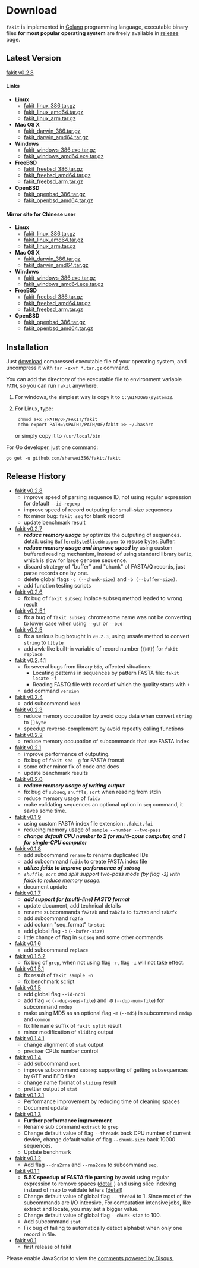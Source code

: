 # Download

`fakit` is implemented in [Golang](https://golang.org/) programming language,
 executable binary files **for most popular operating system** are freely available
  in [release](https://github.com/shenwei356/fakit/releases) page.

## Latest Version

[fakit v0.2.8](https://github.com/shenwei356/fakit/releases/tag/v0.2.8)

#### Links

- **Linux**
    - [fakit_linux_386.tar.gz](https://github.com/shenwei356/fakit/releases/download/v0.2.8/fakit_linux_386.tar.gz)
    - [fakit_linux_amd64.tar.gz](https://github.com/shenwei356/fakit/releases/download/v0.2.8/fakit_linux_amd64.tar.gz)
    - [fakit_linux_arm.tar.gz](https://github.com/shenwei356/fakit/releases/download/v0.2.8/fakit_linux_arm.tar.gz)
- **Mac OS X**
    - [fakit_darwin_386.tar.gz](https://github.com/shenwei356/fakit/releases/download/v0.2.8/fakit_darwin_386.tar.gz)
    - [fakit_darwin_amd64.tar.gz](https://github.com/shenwei356/fakit/releases/download/v0.2.8/fakit_darwin_amd64.tar.gz)
- **Windows**
    - [fakit_windows_386.exe.tar.gz](https://github.com/shenwei356/fakit/releases/download/v0.2.8/fakit_windows_386.exe.tar.gz)
    - [fakit_windows_amd64.exe.tar.gz](https://github.com/shenwei356/fakit/releases/download/v0.2.8/fakit_windows_amd64.exe.tar.gz)
- **FreeBSD**
    - [fakit_freebsd_386.tar.gz](https://github.com/shenwei356/fakit/releases/download/v0.2.8/fakit_freebsd_386.tar.gz)
    - [fakit_freebsd_amd64.tar.gz](https://github.com/shenwei356/fakit/releases/download/v0.2.8/fakit_freebsd_amd64.tar.gz)
    - [fakit_freebsd_arm.tar.gz](https://github.com/shenwei356/fakit/releases/download/v0.2.8/fakit_freebsd_arm.tar.gz)
- **OpenBSD**
    - [fakit_openbsd_386.tar.gz](https://github.com/shenwei356/fakit/releases/download/v0.2.8/fakit_openbsd_386.tar.gz)
    - [fakit_openbsd_amd64.tar.gz](https://github.com/shenwei356/fakit/releases/download/v0.2.8/fakit_openbsd_amd64.tar.gz)

#### Mirror site for Chinese user

- **Linux**
    - [fakit_linux_386.tar.gz](http://bioinf.shenwei.me/data/fakit_linux_386.tar.gz)
    - [fakit_linux_amd64.tar.gz](http://bioinf.shenwei.me/data/fakit_linux_amd64.tar.gz)
    - [fakit_linux_arm.tar.gz](http://bioinf.shenwei.me/data/fakit_linux_arm.tar.gz)
- **Mac OS X**
    - [fakit_darwin_386.tar.gz](http://bioinf.shenwei.me/data/fakit_darwin_386.tar.gz)
    - [fakit_darwin_amd64.tar.gz](http://bioinf.shenwei.me/data/fakit_darwin_amd64.tar.gz)
- **Windows**
    - [fakit_windows_386.exe.tar.gz](http://bioinf.shenwei.me/data/fakit_windows_386.exe.tar.gz)
    - [fakit_windows_amd64.exe.tar.gz](http://bioinf.shenwei.me/data/fakit_windows_amd64.exe.tar.gz)
- **FreeBSD**
    - [fakit_freebsd_386.tar.gz](http://bioinf.shenwei.me/data/fakit_freebsd_386.tar.gz)
    - [fakit_freebsd_amd64.tar.gz](http://bioinf.shenwei.me/data/fakit_freebsd_amd64.tar.gz)
    - [fakit_freebsd_arm.tar.gz](http://bioinf.shenwei.me/data/fakit_freebsd_arm.tar.gz)
- **OpenBSD**
    - [fakit_openbsd_386.tar.gz](http://bioinf.shenwei.me/data/fakit_openbsd_386.tar.gz)
    - [fakit_openbsd_amd64.tar.gz](http://bioinf.shenwei.me/data/fakit_openbsd_amd64.tar.gz)

## Installation

Just [download](https://github.com/shenwei356/fakit/releases) compressed
executable file of your operating system, and uncompress it with `tar -zxvf *.tar.gz` command.

You can add the directory of the executable file to environment variable
`PATH`, so you can run `fakit` anywhere.

1. For windows, the simplest way is copy it to `C:\WINDOWS\system32`.

2. For Linux, type:

        chmod a+x /PATH/OF/FAKIT/fakit
        echo export PATH=\$PATH:/PATH/OF/fakit >> ~/.bashrc

    or simply copy it to `/usr/local/bin`

For Go developer, just one command:

    go get -u github.com/shenwei356/fakit/fakit

## Release History

- [fakit v0.2.8](https://github.com/shenwei356/fakit/releases/tag/v0.2.8)
    - improve speed of parsing sequence ID, not using regular expression for default `--id-regexp`
    - improve speed of record outputing for small-size sequences
    - fix minor bug: `fakit seq` for blank record
    - update benchmark result
- [fakit v0.2.7](https://github.com/shenwei356/fakit/releases/tag/v0.2.7)
    - ***reduce memory usage*** by optimize the outputing of sequences.
      detail: using [`BufferedByteSliceWrapper`](https://godoc.org/github.com/shenwei356/util/byteutil#BufferedByteSliceWrapper) to resuse bytes.Buffer.
    - ***reduce memory usage and improve speed*** by using custom buffered
     reading mechanism, instead of using standard library `bufio`,
      which is slow for large genome sequence.
    - discard strategy of "buffer" and "chunk" of FASTA/Q records,
      just parse records one by one.
    - delete global flags `-c (--chunk-size)` and `-b (--buffer-size)`.
    - add function testing scripts
- [fakit v0.2.6](https://github.com/shenwei356/fakit/releases/tag/v0.2.6)
    - fix bug of `fakit subseq`: Inplace subseq method leaded to wrong result
- [fakit v0.2.5.1](https://github.com/shenwei356/fakit/releases/tag/v0.2.5.1)
    - fix a bug of `fakit subseq`: chromesome name was not be converting to lower case when using `--gtf` or `--bed`
- [fakit v0.2.5](https://github.com/shenwei356/fakit/releases/tag/v0.2.5)
    - fix a serious bug brought in `v0.2.3`, using unsafe method to convert `string` to `[]byte`
    - add awk-like built-in variable of record number (`{NR}`) for `fakit replace`
- [fakit v0.2.4.1](https://github.com/shenwei356/fakit/releases/tag/v0.2.4.1)
    - fix several bugs from library `bio`, affected situations:
        - Locating patterns in sequences by pattern FASTA file: `fakit locate -f`
        - Reading FASTQ file with record of which the quality starts with `+`
    - add command `version`
- [fakit v0.2.4](https://github.com/shenwei356/fakit/releases/tag/v0.2.4)
    - add subcommand `head`
- [fakit v0.2.3](https://github.com/shenwei356/fakit/releases/tag/v0.2.3)
    - reduce memory occupation by avoid copy data when convert `string` to `[]byte`
    - speedup reverse-complement by avoid repeatly calling functions
- [fakit v0.2.2](https://github.com/shenwei356/fakit/releases/tag/v0.2.2)
    - reduce memory occupation of subcommands that use FASTA index
- [fakit v0.2.1](https://github.com/shenwei356/fakit/releases/tag/v0.2.1)
    - improve performance of outputing.
    - fix bug of `fakit seq -g` for FASTA fromat
    - some other minor fix of code and docs
    - update benchmark results
- [fakit v0.2.0](https://github.com/shenwei356/fakit/releases/tag/v0.2.0)
    - ***reduce memory usage of writing output***
    - fix bug of `subseq`, `shuffle`, `sort` when reading from stdin
    - reduce memory usage of `faidx`
    - make validating sequences an optional option in `seq` command, it saves some time.
- [fakit v0.1.9](https://github.com/shenwei356/fakit/releases/tag/v0.1.9)
    - using custom FASTA index file extension: `.fakit.fai`
    - reducing memory usage of `sample --number --two-pass`
    - ***change default CPU number to 2 for multi-cpus computer, and 1 for single-CPU computer***
- [fakit v0.1.8](https://github.com/shenwei356/fakit/releases/tag/v0.1.8)
    - add subcommand `rename` to rename duplicated IDs
    - add subcommand `faidx` to create FASTA index file
    - ***utilize faidx to improve performance of `subseq`***
    - *`shuffle`, `sort` and split support two-pass mode (by flag `-2`) with faidx to reduce memory usage.*
    - document update
- [fakit v0.1.7](https://github.com/shenwei356/fakit/releases/tag/v0.1.7)
    - ***add support for (multi-line) FASTQ format***
    - update document, add technical details
    - rename subcommands `fa2tab` and `tab2fa` to `fx2tab` and `tab2fx`
    - add subcommand `fq2fa`
    - add column "seq_format" to `stat`
    - add global flag `-b` (`--bufer-size`)
    - little change of flag in `subseq` and some other commands
- [fakit v0.1.6](https://github.com/shenwei356/fakit/releases/tag/v0.1.6)
    - add subcommand `replace`
- [fakit v0.1.5.2](https://github.com/shenwei356/fakit/releases/tag/v0.1.5.2)
    - fix bug of `grep`, when not using flag `-r`, flag `-i` will not take effect.
- [fakit v0.1.5.1](https://github.com/shenwei356/fakit/releases/tag/v0.1.5.1)
    - fix result of `fakit sample -n`
    - fix benchmark script
- [fakit v0.1.5](https://github.com/shenwei356/fakit/releases/tag/v0.1.5)
    - add global flag `--id-ncbi`
    - add flag `-d` (`--dup-seqs-file`) and `-D` (`--dup-num-file`) for subcommand `rmdup`
    - make using MD5 as an optional flag `-m` (`--md5`) in subcommand `rmdup` and `common`
    - fix file name suffix of `fakit split` result
    - minor modification of `sliding` output
- [fakit v0.1.4.1](https://github.com/shenwei356/fakit/releases/tag/v0.1.4.1)
    - change alignment of `stat` output
    - preciser CPUs number control
- [fakit v0.1.4](https://github.com/shenwei356/fakit/releases/tag/v0.1.4)
    - add subcommand `sort`
    - improve subcommand `subseq`: supporting of getting subsequences by GTF and BED files
    - change name format of `sliding` result
    - prettier output of `stat`
- [fakit v0.1.3.1](https://github.com/shenwei356/fakit/releases/tag/v0.1.3.1)
    - Performance improvement by reducing time of cleaning spaces
    - Document update
- [fakit v0.1.3](https://github.com/shenwei356/fakit/releases/tag/v0.1.3)
    - **Further performance improvement**
    - Rename sub command `extract` to `grep`
    - Change default value of flag `--threads` back CPU number of current device,
      change default value of flag `--chunk-size` back 10000 sequences.
    - Update benchmark
- [fakit v0.1.2](https://github.com/shenwei356/fakit/releases/tag/v0.1.2)
    - Add flag `--dna2rna` and `--rna2dna` to subcommand `seq`.
- [fakit v0.1.1](https://github.com/shenwei356/fakit/releases/tag/v0.1.1)
    - **5.5X speedup of FASTA file parsing** by avoid using regular expression to remove spaces ([detail](https://github.com/shenwei356/bio/commit/2457b877cf1b8d79d05adb1a8952f2dff9046eaf) ) and using slice indexing instead of map to validate letters ([detail](https://github.com/shenwei356/bio/commit/0f5912f6a3c6d737faacf9212f62d11c94e5044a))
    - Change default value of global flag `-- thread` to 1. Since most of the subcommands are I/O intensive,  For computation intensive jobs, like extract and locate, you may set a bigger value.
    - Change default value of global flag `--chunk-size` to 100.
    - Add subcommand `stat`
    - Fix bug of failing to automatically detect alphabet when only one record in file.
- [fakit v0.1](https://github.com/shenwei356/fakit/releases/tag/v0.1)
    - first release of fakit

<div id="disqus_thread"></div>
<script>
/**
* RECOMMENDED CONFIGURATION VARIABLES: EDIT AND UNCOMMENT THE SECTION BELOW TO INSERT DYNAMIC VALUES FROM YOUR PLATFORM OR CMS.
* LEARN WHY DEFINING THESE VARIABLES IS IMPORTANT: https://disqus.com/admin/universalcode/#configuration-variables
*/
/*
var disqus_config = function () {
this.page.url = PAGE_URL; // Replace PAGE_URL with your page's canonical URL variable
this.page.identifier = PAGE_IDENTIFIER; // Replace PAGE_IDENTIFIER with your page's unique identifier variable
};
*/
(function() { // DON'T EDIT BELOW THIS LINE
var d = document, s = d.createElement('script');

s.src = '//fastakit.disqus.com/embed.js';

s.setAttribute('data-timestamp', +new Date());
(d.head || d.body).appendChild(s);
})();
</script>
<noscript>Please enable JavaScript to view the <a href="https://disqus.com/?ref_noscript" rel="nofollow">comments powered by Disqus.</a></noscript>
